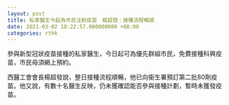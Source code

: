 ```yaml
---
layout: post
title: 私家醫生今起為市民注射疫苗　楊超發：接種流程暢順
date: 2021-03-02 18:22:57.000000000 +08:00
categories: rthk
---
```


參與新型冠狀疫苗接種的私家醫生，今日起可為優先群組市民，免費接種科興疫苗，市民毋須網上預約。

西醫工會會長楊超發說，整日接種流程順暢，他已向衞生署預訂第二批80劑疫苗。他又說，有數十名醫生反映，仍未獲確認能否參與接種計劃，暫時未獲發疫苗。
